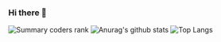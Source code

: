 ### Hi there 👋
![Summary coders rank](https://cr-ss-service.azurewebsites.net/api/ScreenShot?widget=summary&username=JohnyDeath)
![Anurag's github stats](https://github-readme-stats.vercel.app/api?username=JohnyDeath&show_icons=true)
![Top Langs](https://github-readme-stats.vercel.app/api/top-langs/?username=JohnyDeath&hide=TeX&layout=compact)
<!--
**JohnyDeath/JohnyDeath** is a ✨ _special_ ✨ repository because its `README.md` (this file) appears on your GitHub profile.

Here are some ideas to get you started:

- 🔭 I’m currently working on ...
- 🌱 I’m currently learning ...
- 👯 I’m looking to collaborate on ...
- 🤔 I’m looking for help with ...
- 💬 Ask me about ...
- 📫 How to reach me: ...
- 😄 Pronouns: ...
- ⚡ Fun fact: ...
-->
